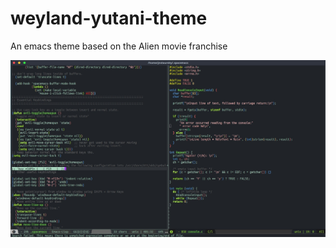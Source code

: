 # weyland-yutani-theme
An emacs theme based on the Alien movie franchise 

![Image of theme](theme-screenshot.jpg)
